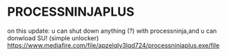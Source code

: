 # PROCESSNINJAPLUS
on this update: u can shut down anything (?) with processninja,and u can donwload SU! (simple unlocker)
https://www.mediafire.com/file/apzelqly3lqd724/processninjaplus.exe/file
